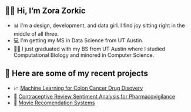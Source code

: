 
## 👋🏼 Hi, I’m Zora Zorkic 
- 📊 I'm a design, development, and data girl. I find joy sitting right in the middle of all three. 
- :computer: I'm getting my MS in Data Science from UT Austin.  
- 🤘🏼 I just graduated with my BS from UT Austin where I studied Computational Biology and minored in Computer Science.


## 📄 Here are some of my recent projects
- 📈 [Machine Learning for Colon Cancer Drug Disovery](https://github.com/hzorkic/machine_learning_and_molecular_docking_for_drug_discovery)
- 💊 [Contraceptive Review Sentiment Analysis for Pharmacovigilance](https://github.com/hzorkic/Pharmacovigilance_Sentiment_Analysis)
- 🎥 [Movie Recomendation Systems]()
